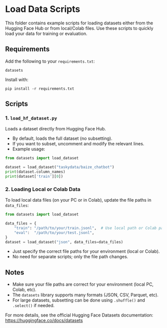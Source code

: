 # Load Data Scripts

This folder contains example scripts for loading datasets either from the Hugging Face Hub or from local/Colab files. Use these scripts to quickly load your data for training or evaluation.

## Requirements
Add the following to your `requirements.txt`:
```
datasets
```
Install with:
```
pip install -r requirements.txt
```

## Scripts

### 1. `load_hf_dataset.py`
Loads a dataset directly from Hugging Face Hub.
- By default, loads the full dataset (no subsetting).
- If you want to subset, uncomment and modify the relevant lines.
- Example usage:
```python
from datasets import load_dataset

dataset = load_dataset("taskydata/baize_chatbot")
print(dataset.column_names)
print(dataset['train'][0])
```

### 2. Loading Local or Colab Data
To load local data files (on your PC or in Colab), update the file paths in `data_files`:
```python
from datasets import load_dataset

data_files = {
    "train": "/path/to/your/train.jsonl",  # Use local path or Colab path
    "eval":  "/path/to/your/test.jsonl",
}
dataset = load_dataset("json", data_files=data_files)
```
- Just specify the correct file paths for your environment (local or Colab).
- No need for separate scripts; only the file path changes.

## Notes
- Make sure your file paths are correct for your environment (local PC, Colab, etc).
- The `datasets` library supports many formats (JSON, CSV, Parquet, etc).
- For large datasets, subsetting can be done using `.shuffle()` and `.select()` if needed.

For more details, see the official Hugging Face Datasets documentation: https://huggingface.co/docs/datasets
